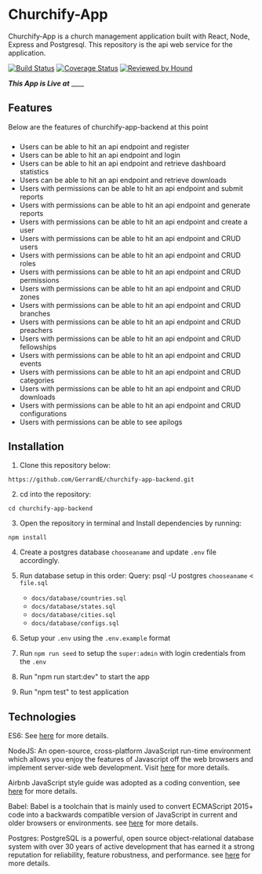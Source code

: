 # Churchify-App
Churchify-App is a church management application built with React, Node, Express and Postgresql. This repository is the api web service for the application.

[![Build Status](https://travis-ci.org/GerrardE/churchify-app-backend.svg?branch=develop)](https://travis-ci.org/GerrardE/churchify-app-backend) [![Coverage Status](https://coveralls.io/repos/github/GerrardE/churchify-app-backend/badge.svg?branch=develop)](https://coveralls.io/github/GerrardE/churchify-app-backend?branch=develop) [![Reviewed by Hound](https://img.shields.io/badge/Reviewed_by-Hound-8E64B0.svg)](https://houndci.com) 

**_This App is Live at_** ____

## Features
Below are the features of churchify-app-backend at this point

###
- Users can be able to hit an api endpoint and register <br>
- Users can be able to hit an api endpoint and login <br>
- Users can be able to hit an api endpoint and retrieve dashboard statistics <br>
- Users can be able to hit an api endpoint and retrieve downloads <br>
- Users with permissions can be able to hit an api endpoint and submit reports <br>
- Users with permissions can be able to hit an api endpoint and generate reports <br>
- Users with permissions can be able to hit an api endpoint and create a user <br>
- Users with permissions can be able to hit an api endpoint and CRUD users <br>
- Users with permissions can be able to hit an api endpoint and CRUD roles <br>
- Users with permissions can be able to hit an api endpoint and CRUD permissions <br>
- Users with permissions can be able to hit an api endpoint and CRUD zones <br>
- Users with permissions can be able to hit an api endpoint and CRUD branches <br>
- Users with permissions can be able to hit an api endpoint and CRUD preachers <br>
- Users with permissions can be able to hit an api endpoint and CRUD fellowships <br>
- Users with permissions can be able to hit an api endpoint and CRUD events <br>
- Users with permissions can be able to hit an api endpoint and CRUD categories <br>
- Users with permissions can be able to hit an api endpoint and CRUD downloads <br>
- Users with permissions can be able to hit an api endpoint and CRUD configurations <br>
- Users with permissions can be able to see apilogs <br>

## Installation
1. Clone this repository below:
```
https://github.com/GerrardE/churchify-app-backend.git
```
2. cd into the repository:
```
cd churchify-app-backend
```
3. Open the repository in terminal and Install dependencies by running:
```
npm install
```
4. Create a postgres database `chooseaname` and update `.env` file accordingly.
5. Run database setup in this order:
   Query: psql -U postgres `chooseaname` < `file.sql`
   
   - `docs/database/countries.sql`
   - `docs/database/states.sql`
   - `docs/database/cities.sql`
   - `docs/database/configs.sql`

6. Setup your `.env` using the `.env.example` format

7. Run `npm run seed` to setup the `super:admin` with login credentials from the `.env`

8. Run "npm run start:dev" to start the app

9. Run "npm test" to test application

## Technologies

ES6: See [here](https://en.wikipedia.org/wiki/ECMAScript) for more details.

NodeJS: An open-source, cross-platform JavaScript run-time environment which allows you enjoy the features of Javascript off the web browsers and implement server-side web development. Visit [here](https://nodejs.org/en/) for more details.

Airbnb JavaScript style guide was adopted as a coding convention, see [here](https://github.com/airbnb/javascript) for more details.

Babel: Babel is a toolchain that is mainly used to convert ECMAScript 2015+ code into a backwards compatible version of JavaScript in current and older browsers or environments.  see [here](https://babeljs.io/docs/database/en/) for more details.

Postgres: PostgreSQL is a powerful, open source object-relational database system with over 30 years of active development that has earned it a strong reputation for reliability, feature robustness, and performance. see [here](https://www.postgresql.org/) for more details.
